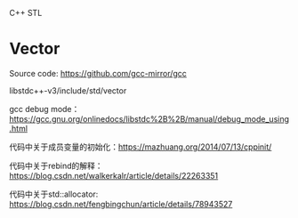 C++ STL

# Vector
Source code: https://github.com/gcc-mirror/gcc

libstdc++-v3/include/std/vector

gcc debug mode：https://gcc.gnu.org/onlinedocs/libstdc%2B%2B/manual/debug_mode_using.html


代码中关于成员变量的初始化：https://mazhuang.org/2014/07/13/cppinit/


代码中关于rebind的解释：https://blog.csdn.net/walkerkalr/article/details/22263351

代码中关于std::allocator: https://blog.csdn.net/fengbingchun/article/details/78943527
